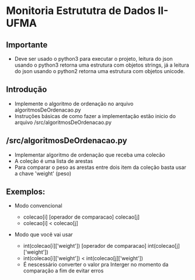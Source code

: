 # Monitoria Estrututra de Dados II-UFMA
## Importante
- Deve ser usado o python3 para executar o projeto, leitura do json usando o python3 retorna uma estrutura com objetos strings, já a leitura do json usando o python2 retorna uma estrutura com objetos unicode. 
## Introdução
- Implemente o algoritmo de ordenação no arquivo algoritmosDeOrdenacao.py
- Instruções básicas de como fazer a implementação estão inicio do arquivo /src/algoritmosDeOrdenacao.py

## /src/algoritmosDeOrdenacao.py
- Implementar algoritmo de ordenação que receba uma colecão
- A coleção é uma lista de arestas
- Para comparar o peso as arestas entre dois item da coleção basta usar a chave 'weight' (peso)

## Exemplos:
- Modo convencional
  - colecao[i] [operador de comparacao] colecao[j]
  - colecao[i] < colecao[j]

- Modo que você vai usar
  - int(colecao[i]['weight']) [operador de comparacao] int(colecao[j]['weight'])
  - int(colecao[i]['weight']) < int(colecao[j]['weight'])
  - É nescessário converter o valor pra Interger no momento da comparação a fim de evitar erros
